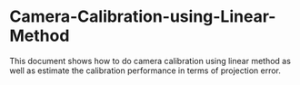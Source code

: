 # Camera-Calibration-using-Linear-Method
This document shows how to do camera calibration using linear method as well as estimate the calibration performance in terms of projection error.
